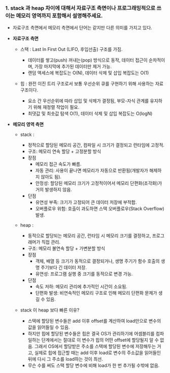 ### 1. stack 과 heap 차이에 대해서 자료구조 측면이나 프로그래밍적으로 쓰이는 메모리 영역까지 포함해서 설명해주세요.
* 자료구조 측면에서 메모리 측면에서 단어는 같지만 다른 의미를 가지고 있다.
* **자료구조 측면**
    * 스택 : Last In First Out (LIFO, 후입선출) 구조를 가짐.
        * 데이터를 쌓고(push) 꺼내는(pop) 방식으로 동작, 데이터 접근이 순차적이며, 가장 마지막에 추가된 데이터만 제거 가능.
        * 랜덤 액세스에 복잡도는 O(N), 데이터 삭제 및 삽입 복잡도는 O(1)
 
    * 힙 : 완전 이진 트리 구조로서 보통 우선순위 큐를 구현하기 위해 사용하는 자료구조이다.
        * 요소 간 우선순위에 따라 삽입 및 삭제가 결정됨, 부모-자식 관계를 유지하기 위해 재정렬 작업이 필요.
        * 최댓값 및 최솟값 탐색 O(1), 데이터 삭제 및 삽입 복잡도는 O(logN)

* **메모리 영역 측면**
    * stack :
        * 정적으로 할당된 메모리 공간, 컴파일 시 크기가 결정되고 런타임에 고정적.
        * 구조: 메모리 연속 할당 + 고정분할 방식
        * 장점
            * 메모리 접근 속도가 빠름.
            * 자동 관리: 사용이 끝나면 메모리가 자동으로 반환됨(개발자가 해제하지 않아도 됨).
            * 안정성: 할당된 메모리 크기가 고정적이어서 메모리 단편화(조각화)가 거의 발생하지 않음.
        * 단점
            * 유연성 부족: 크기가 고정되어 큰 데이터 저장에 부적합.
            * 오버플로우 위험: 호출이 과도하면 스택 오버플로우(Stack Overflow) 발생.

    * heap :
        * 동적으로 할당되는 메모리 공간, 런타임 시 메모리 크기를 결정하고, 프로그래머가 직접 관리.
        * 구조: 메모리 불연속 할당 + 가변분할 방식
        * 장점
            * 객체, 배열 등 크기가 동적으로 결정되거나, 생명 주기가 함수 호출의 생명 주기보다 긴 데이터 저장.
            * 유연성: 프로그램 실행 중 크기를 동적으로 변경 가능.
         * 단점
            * 속도 저하: 메모리 관리에 추가적인 시간이 소요됨.
            * 단편화 발생: 비연속적인 메모리 구조로 인해 메모리 단편화 문제가 생길 수 있음.
 
     * stack 이 heap 보다 빠른 이유?
        * 스택에 할당된 변수들은 add 이후 offset를 계산하여 load만으로 변수의 값을 읽어들일 수 있음.
        * 하지만 힙에 할당된 변수들은 힙은 결국 OS가 관리하기에 어셈블리를 컴파일하는 단계에서는 절대로 이 변수가 힙의 어떤 offset에 할당될지 알 수 없음. 그래서 OS에서 할당받은 주소를 스택에 할당된 변수에 저장해두는 거고, 실제로 힙에 접근할 때는 add 이후 load로 변수의 주소값을 읽어들인 뒤에 다시 그 주소를 load하는 것이 최선.
        * 무슨 수를 써도 스택 할당 변수에 비해 load가 한 번 추가될 수밖에 없음.
 
<br>
